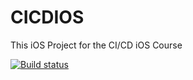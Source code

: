 # CICDIOS
This iOS Project for the CI/CD iOS Course 

[![Build status](https://build.appcenter.ms/v0.1/apps/bc76191b-fb37-4eff-99a1-f986e9a93f75/branches/dev/badge)](https://appcenter.ms)

